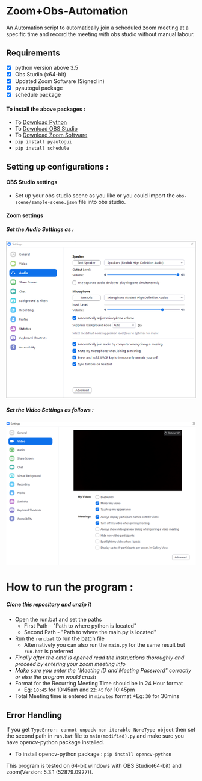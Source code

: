 # Zoom+Obs-Automation
An Automation script to automatically join a scheduled zoom meeting at a specific time and record the meeting with obs studio without manual labour.

## Requirements 
- [x] python version above 3.5
- [x] Obs Studio (x64-bit)
- [x] Updated Zoom Software (Signed in)
- [x] pyautogui package
- [x] schedule package

#### To install the above packages :
+ To [Download Python](https://www.python.org/downloads/)
+ To [Download OBS Studio](https://obsproject.com/download)
+ To [Download Zoom Software](https://zoom.us/download#client_4meeting)
+ `pip install pyautogui`
+ `pip install schedule`

## Setting up configurations :

#### OBS Studio settings
+ Set up your obs studio scene as you like or you could import the `obs-scene/sample-scene.json` file into obs studio.
#### Zoom settings
##### Set the Audio Settings as :
<img src = "configurations/audio_settings.png" width = "600">

##### Set the Video Settings as follows :
<img src = "configurations/video_settings.png" width = "600">

# How to run the program :
##### Clone this repository and unzip it
* Open the run.bat and set the paths
  * First Path - "Path to where python is located"
  * Second Path - "Path to where the main.py is located"
* Run the `run.bat` to run the batch file
  * Alternatively you can also run the `main.py` for the same result but `run.bat` is preferred
* *Finally after the cmd is opened read the instructions thoroughly and proceed by entering your zoom meeting info*
* *Make sure you enter the "Meeting ID and Meeting Password" correctly or else the program would crash*
* Format for the Recurring Meeting Time should be in 24 Hour format
  * Eg: `10:45` for 10:45am and `22:45` for 10:45pm 
* Total Meeting time is entered in `minutes` format
  *Eg: `30` for 30mins

## Error Handling
If you get `TypeError: cannot unpack non-iterable NoneType object` then set the second path in `run.bat` file to `main(modified).py` and make sure you have opencv-python package installed.
+ To install opencv-python package : `pip install opencv-python`



This program is tested on 64-bit windows with OBS Studio(64-bit) and zoom(Version: 5.3.1 (52879.0927)).